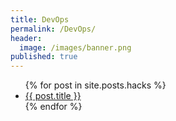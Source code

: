 ```yaml
---
title: DevOps
permalink: /DevOps/
header:
  image: /images/banner.png
published: true
---
```


<ul>
  {% for post in site.posts.hacks %}
    <li>
      <a href="{{ post.url }}">{{ post.title }}</a>
    </li>
  {% endfor %}
</ul> 

